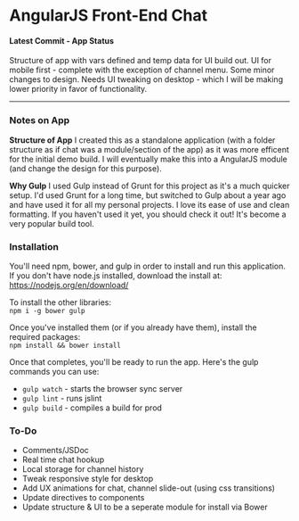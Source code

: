 # AngularJS Front-End Chat

#### Latest Commit - App Status   
Structure of app with vars defined and temp data for UI build out. UI for mobile first - complete with the exception of channel menu. Some minor changes to design. Needs UI tweaking on desktop - which I will be making lower priority in favor of functionality.   
   
---

### Notes on App
**Structure of App** I created this as a standalone application (with a folder structure as if chat was a module/section of the app) as it was more efficent for the initial demo build. I will eventually make this into a AngularJS module (and change the design for this purpose).   
   
**Why Gulp** I used Gulp instead of Grunt for this project as it's a much quicker setup. I'd used Grunt for a long time, but switched to Gulp about a year ago and have used it for all my personal projects. I love its ease of use and clean formatting. If you haven't used it yet, you should check it out! It's become a very popular build tool.
   
   
### Installation
You'll need npm, bower, and gulp in order to install and run this application.   
If you don't have node.js installed, download the install at: https://nodejs.org/en/download/   

To install the other libraries:   
`npm i -g bower gulp`   
   
Once you've installed them (or if you already have them), install the required packages:   
`npm install && bower install`  

Once that completes, you'll be ready to run the app. Here's the gulp commands you can use:   
   
   - `gulp watch` - starts the browser sync server
   - `gulp lint` - runs jslint
   - `gulp build` - compiles a build for prod
   
   
### To-Do   
   -  Comments/JSDoc
   -  Real time chat hookup
   -  Local storage for channel history
   -  Tweak responsive style for desktop
   -  Add UX animations for chat, channel slide-out (using css transitions)
   -  Update directives to components
   -  Update structure & UI to be a seperate module for install via Bower
